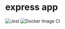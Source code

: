 # express app

![Jest](https://github.com/Anthony-Jhoiro/partiravec-MEAN-BACK/workflows/CI/badge.svg)
![Docker Image CI](https://github.com/Anthony-Jhoiro/partiravec-MEAN-BACK/workflows/Docker%20Image%20CI/badge.svg)
